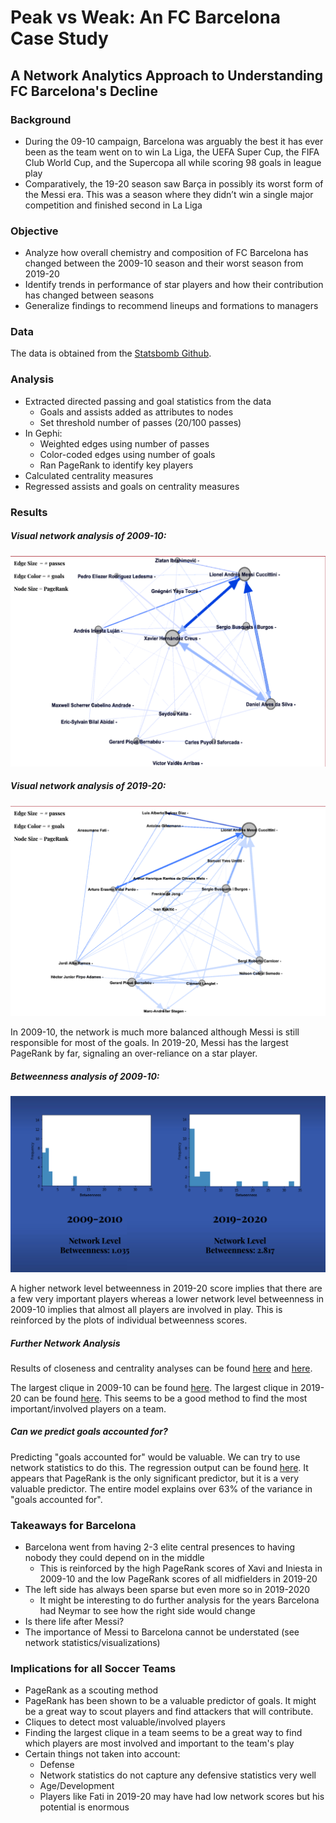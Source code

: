 # Peak vs Weak: An FC Barcelona Case Study

## A Network Analytics Approach to Understanding FC Barcelona's Decline

### Background

* During the 09-10 campaign, Barcelona was arguably the best it has ever been as the team went on to win La Liga, the UEFA Super Cup, the FIFA Club World Cup, and the Supercopa all while scoring 98 goals in league play
* Comparatively, the 19-20 season saw Barça in possibly its worst form of the Messi era. This was a season where they didn’t win a single major competition and finished second in La Liga

### Objective

* Analyze how overall chemistry and composition of FC Barcelona has changed between the 2009-10 season and their worst season from 2019-20
* Identify trends in performance of star players and how their contribution has changed between seasons
* Generalize findings to recommend lineups and formations to managers

### Data

The data is obtained from the [Statsbomb Github](https://github.com/statsbomb/open-data/tree/master/data/events).

### Analysis

* Extracted directed passing and goal statistics from the data
  * Goals and assists added as attributes to nodes
  * Set threshold number of passes (20/100 passes)
* In Gephi:
  * Weighted edges using number of passes
  * Color-coded edges using number of goals
  * Ran PageRank to identify key players 
* Calculated centrality measures
* Regressed assists and goals on centrality measures

### Results

##### Visual network analysis of 2009-10:

![Image of 2009-10 Network Analysis](img/network09.png)

##### Visual network analysis of 2019-20:

![Image of 2019-20 Network Analysis](img/network19.png)

In 2009-10, the network is much more balanced although Messi is still responsible for most of the goals. In 2019-20, Messi has the largest PageRank by far, signaling an over-reliance on a star player.

##### Betweenness analysis of 2009-10:

![Image of Betweenness Analysis](img/barca_bw.png)

A higher network level betweenness in 2019-20 score implies that there are a few very important players whereas a lower network level betweenness in 2009-10 implies that almost all players are involved in play. This is reinforced by the plots of individual betweenness scores.

##### Further Network Analysis

Results of closeness and centrality analyses can be found [here](img/barca_closeness.png) and [here](img/barca_centrality.png).

The largest clique in 2009-10 can be found [here](img/clique09.png). The largest clique in 2019-20 can be found [here](img/clique19.png). This seems to be a good method to find the most important/involved players on a team.

##### Can we predict goals accounted for?

Predicting "goals accounted for" would be valuable. We can try to use network statistics to do this. The regression output can be found [here](img/barca_regr.png). It appears that PageRank is the only significant predictor, but it is a very valuable predictor. The entire model explains over 63% of the variance in "goals accounted for".

### Takeaways for Barcelona

* Barcelona went from having 2-3 elite central presences to having nobody they could depend on in the middle
  * This is reinforced by the high PageRank scores of Xavi and Iniesta in 2009-10 and the low PageRank scores of all midfielders in 2019-20
* The left side has always been sparse but even more so in 2019-2020
  * It might be interesting to do further analysis for the years Barcelona had Neymar to see how the right side would change
* Is there life after Messi?
 * The importance of Messi to Barcelona cannot be understated (see network statistics/visualizations)

### Implications for all Soccer Teams

* PageRank as a scouting method
 * PageRank has been shown to be a valuable predictor of goals. It might be a great way to scout players and find attackers that will contribute.
* Cliques to detect most valuable/involved players
 * Finding the largest clique in a team seems to be a great way to find which players are most involved and important to the team's play
* Certain things not taken into account:
  * Defense
   * Network statistics do not capture any defensive statistics very well
  * Age/Development
   * Players like Fati in 2019-20 may have had low network scores but his potential is enormous



